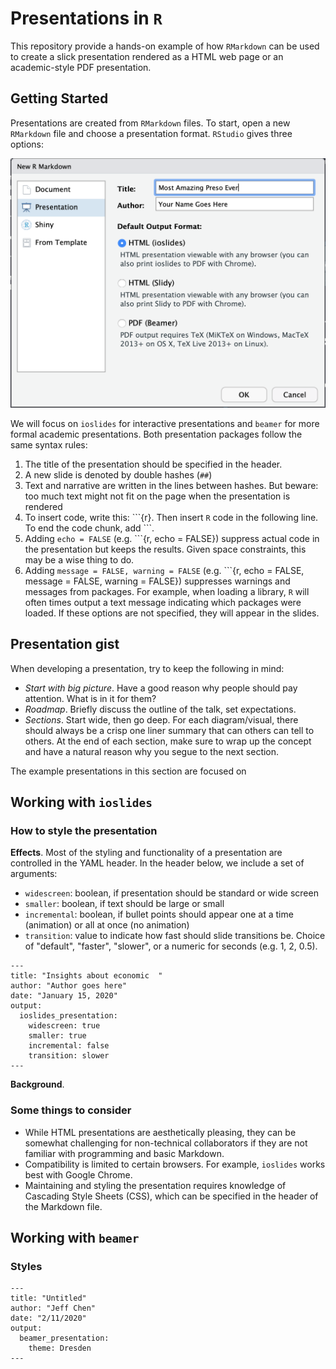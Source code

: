 # Presentations in `R`

This repository provide a hands-on example of how `RMarkdown` can be used to create a slick presentation rendered as a HTML web page or an academic-style PDF presentation. 

## Getting Started 

Presentations are created from `RMarkdown` files. To start, open a new `RMarkdown` file and choose a presentation format. `RStudio` gives three options:

![](img/start.png)

We will focus on `ioslides` for interactive presentations and `beamer` for more formal academic presentations. Both presentation packages follow the same syntax rules:

1. The title of the presentation should be specified in the header.
2. A new slide is denoted by double hashes (`##`)
3. Text and narrative 	are written in the lines between hashes. But beware: too much text might not fit on the page when the presentation is rendered
4. To insert code,  write this:  \`\`\`{r}. Then insert `R` code in the following line. To end the code chunk, add \`\`\`.
5. Adding `echo = FALSE` (e.g.  \`\`\`{r, echo = FALSE}) suppress actual code in the presentation but keeps the results. Given space constraints, this may be a wise thing to do.
6. Adding `message = FALSE, warning = FALSE` (e.g.  \`\`\`{r, echo = FALSE, message = FALSE, warning = FALSE}) suppresses warnings and messages from packages. For example, when loading a library, `R` will often times output a text message indicating which packages were loaded. If these options are not specified, they will appear in the slides.

## Presentation gist

When developing a presentation, try to keep the following in mind:

- *Start with big picture*. Have a good reason why people should pay attention. What is in it for them?
- *Roadmap*. Briefly discuss the outline of the talk, set expectations. 
- *Sections*. Start wide, then go deep. For each diagram/visual, there should always be a crisp one liner summary that can others can tell to others. At the end of each section, make sure to wrap up the concept and have a natural reason why you segue to the next section.

The example presentations in this section are focused on 

## Working with `ioslides`



### How to style the presentation

__Effects__. Most of the styling and functionality of a presentation are controlled in the YAML header.  In the header below, we include a set of arguments:

- `widescreen`: boolean,  if presentation should be standard or wide screen
- `smaller`: boolean, if text should be large or small
- `incremental`: boolean, if bullet points should appear one at a time (animation) or all at once (no animation)
- `transition`:  value to indicate how fast should slide transitions be. Choice of "default", "faster", "slower", or a numeric for seconds (e.g. 1, 2, 0.5).



```
---
title: "Insights about economic  "
author: "Author goes here"
date: "January 15, 2020"
output:
  ioslides_presentation:
    widescreen: true
    smaller: true
    incremental: false
    transition: slower
---
```

__Background__. 


### Some things to consider

- While HTML presentations are aesthetically pleasing, they can be somewhat challenging for non-technical collaborators if they are not familiar with programming and basic Markdown.
- Compatibility is limited to certain browsers. For example, `ioslides` works best with Google Chrome.
- Maintaining and styling the presentation requires knowledge of Cascading Style Sheets (CSS), which can be specified in the header of the Markdown file. 

## Working with `beamer`
 
 
### Styles

```
---
title: "Untitled"
author: "Jeff Chen"
date: "2/11/2020"
output: 
  beamer_presentation: 
    theme: Dresden
---
```

 

